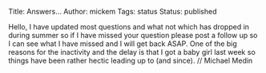 Title: Answers...
Author: mickem
Tags: status
Status: published

Hello, I have updated most questions and what not which has dropped in
during summer so if I have missed your question please post a follow up
so I can see what I have missed and I will get back ASAP. One of the big
reasons for the inactivity and the delay is that I got a baby girl last
week so things have been rather hectic leading up to (and since). //
Michael Medin
